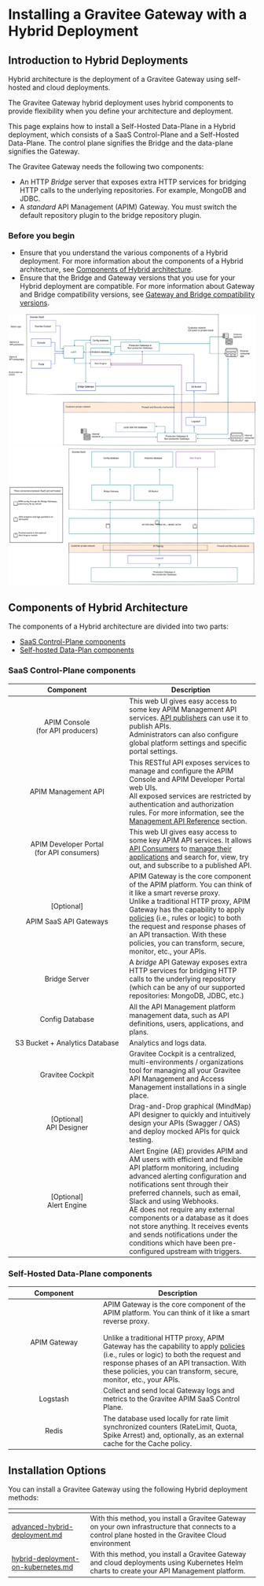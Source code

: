 # Installing a Gravitee Gateway with a Hybrid Deployment

## Introduction to Hybrid Deployments

Hybrid architecture is the deployment of a Gravitee Gateway using self-hosted and cloud deployments.

The Gravitee Gateway hybrid deployment uses hybrid components to provide flexibility when you define your architecture and deployment.&#x20;

This page explains how to install a Self-Hosted Data-Plane in a Hybrid deployment, which consists of a SaaS Control-Plane and a Self-Hosted Data-Plane. The control plane signifies the Bridge and the data-plane signifies the Gateway.&#x20;

The Gravitee Gateway needs the following two components:

* An HTTP _Bridge_ server that exposes extra HTTP services for bridging HTTP calls to the underlying repositories. For example, MongoDB and JDBC.
* A _standard_ API Management (APIM) Gateway. You must switch the default repository plugin to the bridge repository plugin.

### Before you begin

* Ensure that you understand the various components of a Hybrid deployment. For more information about the components of a Hybrid architecture, see [Components of Hybrid architecture](./#components-of-hybrid-architecture).
* Ensure that the Bridge and Gateway versions that you use for your Hybrid deployment are compatible. For more information about Gateway and Bridge compatibility versions, see [Gateway and Bridge compatibility versions](gateway-and-bridge-compatibility-versions.md).

<img src="../../../.gitbook/assets/file.excalidraw (18).svg" alt="Hybrid deployment architecture" class="gitbook-drawing">

<img src="../../../.gitbook/assets/file.excalidraw (15).svg" alt="Hybrid architecture connections" class="gitbook-drawing">

## Components of Hybrid Architecture

The components of a Hybrid architecture are divided into two parts:

* [SaaS Control-Plane components](./#saas-components)
* [Self-hosted Data-Plan components ](./#on-prem-private-cloud-components)

### SaaS Control-Plane components <a href="#saas-components" id="saas-components"></a>

<table><thead><tr><th width="225.37383177570098" align="center">Component</th><th>Description</th></tr></thead><tbody><tr><td align="center">APIM Console<br>(for API producers)</td><td>This web UI gives easy access to some key APIM Management API services. <a href="../../../#api-publisher">API publishers</a> can use it to publish APIs.<br>Administrators can also configure global platform settings and specific portal settings.</td></tr><tr><td align="center">APIM Management API</td><td>This RESTful API exposes services to manage and configure the APIM Console and APIM Developer Portal web UIs.<br>All exposed services are restricted by authentication and authorization rules. For more information, see the<a href="../../../using-the-product/using-the-gravitee-api-management-components/general-configuration-1/management-api-reference.md"> Management API Reference</a> section.</td></tr><tr><td align="center">APIM Developer Portal<br>(for API consumers)</td><td>This web UI gives easy access to some key APIM API services. It allows <a href="../../../#api-consumer">API Consumers</a> to <a href="../../../using-the-product/managing-your-apis-with-gravitee-api-management/api-exposure-plans-applications-and-subscriptions/#applications">manage their applications</a> and search for, view, try out, and subscribe to a published API.</td></tr><tr><td align="center"><p>[Optional]</p><p>APIM SaaS API Gateways</p></td><td>APIM Gateway is the core component of the APIM platform. You can think of it like a smart reverse proxy.<br>Unlike a traditional HTTP proxy, APIM Gateway has the capability to apply <a href="../../../using-the-product/managing-your-apis-with-gravitee-api-management/policy-studio/">policies</a> (i.e., rules or logic) to both the request and response phases of an API transaction. With these policies, you can transform, secure, monitor, etc., your APIs.</td></tr><tr><td align="center">Bridge Server</td><td>A <em>bridge</em> API Gateway exposes extra HTTP services for bridging HTTP calls to the underlying repository (which can be any of our supported repositories: MongoDB, JDBC, etc.)</td></tr><tr><td align="center">Config Database</td><td>All the API Management platform management data, such as API definitions, users, applications, and plans.</td></tr><tr><td align="center">S3 Bucket + Analytics Database</td><td>Analytics and logs data.</td></tr><tr><td align="center">Gravitee Cockpit</td><td>Gravitee Cockpit is a centralized, multi-environments / organizations tool for managing all your Gravitee API Management and Access Management installations in a single place.</td></tr><tr><td align="center">[Optional]<br>API Designer</td><td>Drag-and-Drop graphical (MindMap) API designer to quickly and intuitively design your APIs (Swagger / OAS) and deploy mocked APIs for quick testing.</td></tr><tr><td align="center">[Optional]<br>Alert Engine</td><td>Alert Engine (AE) provides APIM and AM users with efficient and flexible API platform monitoring, including advanced alerting configuration and notifications sent through their preferred channels, such as email, Slack and using Webhooks.<br>AE does not require any external components or a database as it does not store anything. It receives events and sends notifications under the conditions which have been pre-configured upstream with triggers.</td></tr></tbody></table>

### Self-Hosted Data-Plane components <a href="#on-prem-private-cloud-components" id="on-prem-private-cloud-components"></a>

<table><thead><tr><th width="172.18918918918916" align="center">Component</th><th>Description</th></tr></thead><tbody><tr><td align="center">APIM Gateway</td><td>APIM Gateway is the core component of the APIM platform. You can think of it like a smart reverse proxy.<br><br>Unlike a traditional HTTP proxy, APIM Gateway has the capability to apply <a href="../../../using-the-product/managing-your-apis-with-gravitee-api-management/policy-studio/">policies</a> (i.e., rules or logic) to both the request and response phases of an API transaction. With these policies, you can transform, secure, monitor, etc., your APIs.</td></tr><tr><td align="center">Logstash</td><td>Collect and send local Gateway logs and metrics to the Gravitee APIM SaaS Control Plane.</td></tr><tr><td align="center">Redis</td><td>The database used locally for rate limit synchronized counters (RateLimit, Quota, Spike Arrest) and, optionally, as an external cache for the Cache policy.</td></tr></tbody></table>

## Installation Options

You can install a Gravitee Gateway using the following Hybrid deployment methods:

<table data-card-size="large" data-view="cards"><thead><tr><th data-type="content-ref"></th><th></th></tr></thead><tbody><tr><td><a href="../../../getting-started/install-gravitee-api-management/installing-a-gravitee-gateway-with-a-hybrid-deployment/advanced-hybrid-deployment.md">advanced-hybrid-deployment.md</a></td><td>With this method, you install a Gravitee Gateway on your own infrastructure that connects to a control plane hosted in the Gravitee Cloud environment</td></tr><tr><td><a href="hybrid-deployment-on-kubernetes.md">hybrid-deployment-on-kubernetes.md</a></td><td>With this method, you install a Gravitee Gateway and cloud deployments using Kubernetes Helm charts to create your API Management platform.            </td></tr></tbody></table>
